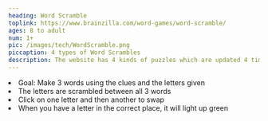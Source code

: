 ```yaml
---
heading: Word Scramble
toplink: https://www.brainzilla.com/word-games/word-scramble/
ages: 8 to adult
num: 1+
pic: /images/tech/WordScramble.png
piccaption: 4 types of Word Scrambles
description: The website has 4 kinds of puzzles which are updated 4 times a day
---
```

<li>Goal: Make 3 words using the clues and the letters given</li>
<li>The letters are scrambled between all 3 words</li>
<li>Click on one letter and then another to swap</li>
<li>When you have a letter in the correct place, it will light up green</li>

